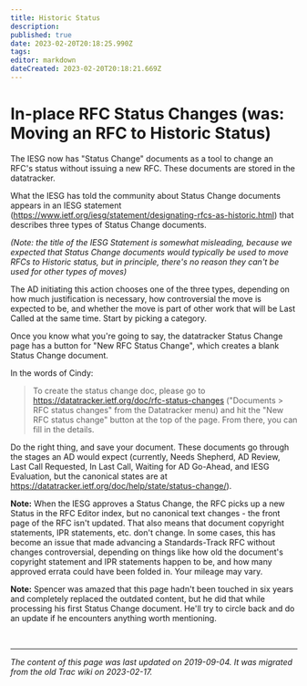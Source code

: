 ```yaml
---
title: Historic Status
description: 
published: true
date: 2023-02-20T20:18:25.990Z
tags: 
editor: markdown
dateCreated: 2023-02-20T20:18:21.669Z
---
```



# In-place RFC Status Changes (was: Moving an RFC to Historic Status)

The IESG now has "Status Change" documents as a tool to change an RFC's status without issuing a new RFC. These documents are stored in the datatracker.

What the IESG has told the community about Status Change documents appears in an IESG statement (https://www.ietf.org/iesg/statement/designating-rfcs-as-historic.html) that describes three types of Status Change documents.

*(Note: the title of the IESG Statement is somewhat misleading, because we expected that Status Change documents would typically be used to move RFCs to Historic status, but in principle, there's no reason they can't be used for other types of moves)*

The AD initiating this action chooses one of the three types, depending on how much justification is necessary, how controversial the move is expected to be, and whether the move is part of other work that will be Last Called at the same time. Start by picking a category.

Once you know what you're going to say, the datatracker Status Change page has a button for "New RFC Status Change", which creates a blank Status Change document.

In the words of Cindy:

> To create the status change doc, please go to
> https://datatracker.ietf.org/doc/rfc-status-changes ("Documents > RFC status
> changes" from the Datatracker menu) and hit the "New RFC status change" button
> at the top of the page. From there, you can fill in the details.

Do the right thing, and save your document. These documents go through the stages an AD would expect (currently, Needs Shepherd, AD Review, Last Call Requested, In Last Call, Waiting for AD Go-Ahead, and IESG Evaluation, but the canonical states are at ​https://datatracker.ietf.org/doc/help/state/status-change/).

**Note:** When the IESG approves a Status Change, the RFC picks up a new Status in the RFC Editor index, but no canonical text changes - the front page of the RFC isn't updated. That also means that document copyright statements, IPR statements, etc. don't change. In some cases, this has become an issue that made advancing a Standards-Track RFC without changes controversial, depending on things like how old the document's copyright statement and IPR statements happen to be, and how many approved errata could have been folded in. Your mileage may vary.

**Note:** Spencer was amazed that this page hadn't been touched in six years and completely replaced the outdated content, but he did that while processing his first Status Change document. He'll try to circle back and do an update if he encounters anything worth mentioning.



&nbsp;
&nbsp;
&nbsp;

---

*The content of this page was last updated on 2019-09-04. It was migrated from the old Trac wiki on 2023-02-17.*